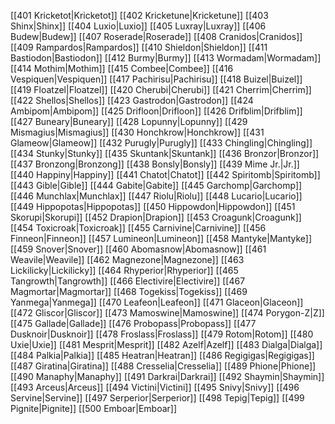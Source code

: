 
[[401 Kricketot|Kricketot]]
[[402 Kricketune|Kricketune]]
[[403 Shinx|Shinx]]
[[404 Luxio|Luxio]]
[[405 Luxray|Luxray]]
[[406 Budew|Budew]]
[[407 Roserade|Roserade]]
[[408 Cranidos|Cranidos]]
[[409 Rampardos|Rampardos]]
[[410 Shieldon|Shieldon]]
[[411 Bastiodon|Bastiodon]]
[[412 Burmy|Burmy]]
[[413 Wormadam|Wormadam]]
[[414 Mothim|Mothim]]
[[415 Combee|Combee]]
[[416 Vespiquen|Vespiquen]]
[[417 Pachirisu|Pachirisu]]
[[418 Buizel|Buizel]]
[[419 Floatzel|Floatzel]]
[[420 Cherubi|Cherubi]]
[[421 Cherrim|Cherrim]]
[[422 Shellos|Shellos]]
[[423 Gastrodon|Gastrodon]]
[[424 Ambipom|Ambipom]]
[[425 Drifloon|Drifloon]]
[[426 Drifblim|Drifblim]]
[[427 Buneary|Buneary]]
[[428 Lopunny|Lopunny]]
[[429 Mismagius|Mismagius]]
[[430 Honchkrow|Honchkrow]]
[[431 Glameow|Glameow]]
[[432 Purugly|Purugly]]
[[433 Chingling|Chingling]]
[[434 Stunky|Stunky]]
[[435 Skuntank|Skuntank]]
[[436 Bronzor|Bronzor]]
[[437 Bronzong|Bronzong]]
[[438 Bonsly|Bonsly]]
[[439 Mime Jr.|Jr.]]
[[440 Happiny|Happiny]]
[[441 Chatot|Chatot]]
[[442 Spiritomb|Spiritomb]]
[[443 Gible|Gible]]
[[444 Gabite|Gabite]]
[[445 Garchomp|Garchomp]]
[[446 Munchlax|Munchlax]]
[[447 Riolu|Riolu]]
[[448 Lucario|Lucario]]
[[449 Hippopotas|Hippopotas]]
[[450 Hippowdon|Hippowdon]]
[[451 Skorupi|Skorupi]]
[[452 Drapion|Drapion]]
[[453 Croagunk|Croagunk]]
[[454 Toxicroak|Toxicroak]]
[[455 Carnivine|Carnivine]]
[[456 Finneon|Finneon]]
[[457 Lumineon|Lumineon]]
[[458 Mantyke|Mantyke]]
[[459 Snover|Snover]]
[[460 Abomasnow|Abomasnow]]
[[461 Weavile|Weavile]]
[[462 Magnezone|Magnezone]]
[[463 Lickilicky|Lickilicky]]
[[464 Rhyperior|Rhyperior]]
[[465 Tangrowth|Tangrowth]]
[[466 Electivire|Electivire]]
[[467 Magmortar|Magmortar]]
[[468 Togekiss|Togekiss]]
[[469 Yanmega|Yanmega]]
[[470 Leafeon|Leafeon]]
[[471 Glaceon|Glaceon]]
[[472 Gliscor|Gliscor]]
[[473 Mamoswine|Mamoswine]]
[[474 Porygon-Z|Z]]
[[475 Gallade|Gallade]]
[[476 Probopass|Probopass]]
[[477 Dusknoir|Dusknoir]]
[[478 Froslass|Froslass]]
[[479 Rotom|Rotom]]
[[480 Uxie|Uxie]]
[[481 Mesprit|Mesprit]]
[[482 Azelf|Azelf]]
[[483 Dialga|Dialga]]
[[484 Palkia|Palkia]]
[[485 Heatran|Heatran]]
[[486 Regigigas|Regigigas]]
[[487 Giratina|Giratina]]
[[488 Cresselia|Cresselia]]
[[489 Phione|Phione]]
[[490 Manaphy|Manaphy]]
[[491 Darkrai|Darkrai]]
[[492 Shaymin|Shaymin]]
[[493 Arceus|Arceus]]
[[494 Victini|Victini]]
[[495 Snivy|Snivy]]
[[496 Servine|Servine]]
[[497 Serperior|Serperior]]
[[498 Tepig|Tepig]]
[[499 Pignite|Pignite]]
[[500 Emboar|Emboar]]